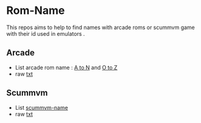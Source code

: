 # Rom-Name
This repos aims to help to find names with arcade roms or scummvm game with their id used in emulators . 

## Arcade 
- List arcade rom name : [A to N](https://github.com/matakko/rom-name/blob/main/arcade-name-an.md) and [O to Z](https://github.com/matakko/rom-name/blob/main/arcade-name-oz.md)
- raw [txt](https://github.com/matakko/rom-name/blob/main/arcade-name.txt)

## Scummvm

- List [scummvm-name](https://github.com/matakko/rom-name/blob/main/scummvm-name.md)
- raw [txt](https://github.com/matakko/rom-name/blob/main/scummvm-name.txt)
